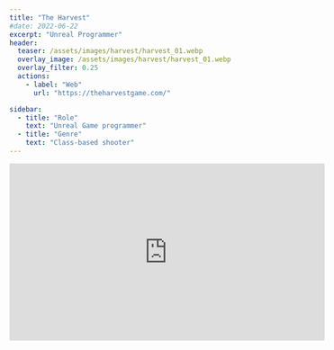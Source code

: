 ```yaml
---
title: "The Harvest"
#date: 2022-06-22
excerpt: "Unreal Programmer"
header:
  teaser: /assets/images/harvest/harvest_01.webp
  overlay_image: /assets/images/harvest/harvest_01.webp
  overlay_filter: 0.25
  actions:
    - label: "Web"
      url: "https://theharvestgame.com/"

sidebar:
  - title: "Role"
    text: "Unreal Game programmer"
  - title: "Genre"
    text: "Class-based shooter"
---
```


<iframe width="560" height="315" src="https://www.youtube.com/embed/IW0kVUOmUQ4" title="YouTube video player" frameborder="0" allow="accelerometer; autoplay; clipboard-write; encrypted-media; gyroscope; picture-in-picture; web-share" allowfullscreen></iframe>